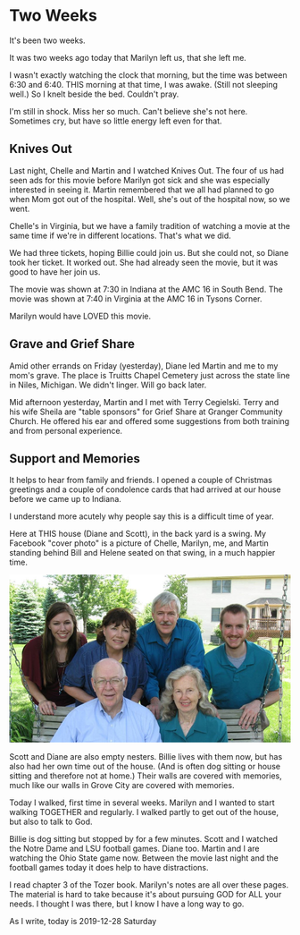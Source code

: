 # Two Weeks

It's been two weeks.

It was two weeks ago today that Marilyn left us, that she left me.

I wasn't exactly watching the clock that morning, but the time was
between 6:30 and 6:40. THIS morning at that time, I was awake.
(Still not sleeping well.) So I knelt beside the bed. Couldn't pray.

I'm still in shock. Miss her so much. Can't believe she's not here.
Sometimes cry, but have so little energy left even for that.

## Knives Out

Last night, Chelle and Martin and I watched Knives Out.
The four of us had seen ads for this movie before Marilyn got sick
and she was especially interested in seeing it. Martin remembered
that we all had planned to go when Mom got out of the hospital.
Well, she's out of the hospital now, so we went.

Chelle's in Virginia, but we have a family tradition
of watching a movie at the same time if we're in different locations.
That's what we did.

We had three tickets, hoping Billie could join us.
But she could not, so Diane took her ticket. It worked out.
She had already seen the movie, but it was good to have her join us.

The movie was shown at 7:30 in Indiana at the AMC 16 in South Bend.
The movie was shown at 7:40 in Virginia at the AMC 16 in Tysons Corner.

Marilyn would have LOVED this movie.

## Grave and Grief Share

Amid other errands on Friday (yesterday), Diane led Martin and me
to my mom's grave. The place is Truitts Chapel Cemetery just across
the state line in Niles, Michigan. We didn't linger. Will go back later.

Mid afternoon yesterday, Martin and I met with Terry Cegielski.
Terry and his wife Sheila are "table sponsors" for Grief Share
at Granger Community Church. He offered his ear and offered
some suggestions from both training and from personal experience.

## Support and Memories

It helps to hear from family and friends. I opened a couple of
Christmas greetings and a couple of condolence cards that had
arrived at our house before we came up to Indiana.

I understand more acutely why people say this is a difficult time of year.

Here at THIS house (Diane and Scott),
in the back yard is a swing. My Facebook "cover photo"
is a picture of Chelle, Marilyn, me, and Martin
standing behind Bill and Helene seated on that swing,
in a much happier time.

![20140609-fb-cover.jpg](https://github.com/trothr/blog/blob/master/images/2019/20140609-fb-cover.jpg)

Scott and Diane are also empty nesters.
Billie lives with them now, but has also had her own time out of the house.
(And is often dog sitting or house sitting and therefore not at home.)
Their walls are covered with memories, much like our walls in Grove City
are covered with memories.

Today I walked, first time in several weeks.
Marilyn and I wanted to start walking TOGETHER and regularly.
I walked partly to get out of the house, but also to talk to God.

Billie is dog sitting but stopped by for a few minutes.
Scott and I watched the Notre Dame and LSU football games.
Diane too. Martin and I are watching the Ohio State game now.
Between the movie last night and the football games today
it does help to have distractions.

I read chapter 3 of the Tozer book.
Marilyn's notes are all over these pages.
The material is hard to take because it's about pursuing GOD for ALL
your needs. I thought I was there, but I know I have a long way to go.

As I write, today is
2019-12-28 Saturday


